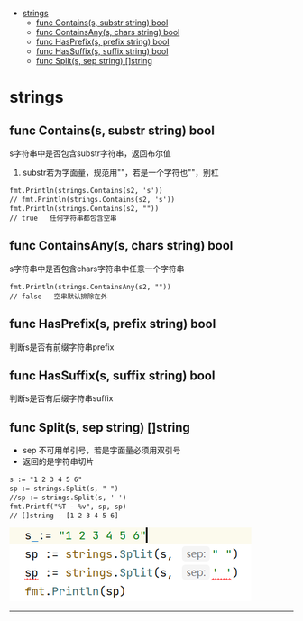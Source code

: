 <!-- MDTOC maxdepth:6 firsth1:1 numbering:0 flatten:0 bullets:1 updateOnSave:1 -->

- [strings](#strings)   
   - [func Contains(s, substr string) bool](#func-containss-substr-string-bool)   
   - [func ContainsAny(s, chars string) bool](#func-containsanys-chars-string-bool)   
   - [func HasPrefix(s, prefix string) bool](#func-hasprefixs-prefix-string-bool)   
   - [func HasSuffix(s, suffix string) bool](#func-hassuffixs-suffix-string-bool)   
   - [func Split(s, sep string) []string](#func-splits-sep-string-string)   

<!-- /MDTOC -->
# strings

## func Contains(s, substr string) bool

s字符串中是否包含substr字符串，返回布尔值

1. substr若为字面量，规范用""，若是一个字符也""，别杠

```
fmt.Println(strings.Contains(s2, 's'))
// fmt.Println(strings.Contains(s2, 's'))
fmt.Println(strings.Contains(s2, ""))
// true   任何字符串都包含空串
```

## func ContainsAny(s, chars string) bool

s字符串中是否包含chars字符串中任意一个字符串

```
fmt.Println(strings.ContainsAny(s2, ""))
// false   空串默认排除在外
```



## func HasPrefix(s, prefix string) bool

判断s是否有前缀字符串prefix




## func HasSuffix(s, suffix string) bool

判断s是否有后缀字符串suffix



## func Split(s, sep string) []string

* sep 不可用单引号，若是字面量必须用双引号
* 返回的是字符串切片

```
s := "1 2 3 4 5 6"
sp := strings.Split(s, " ")
//sp := strings.Split(s, ' ')
fmt.Printf("%T - %v", sp, sp)
// []string - [1 2 3 4 5 6]
```

![20210823_143421_80](image/20210823_143421_80.png)


































---
